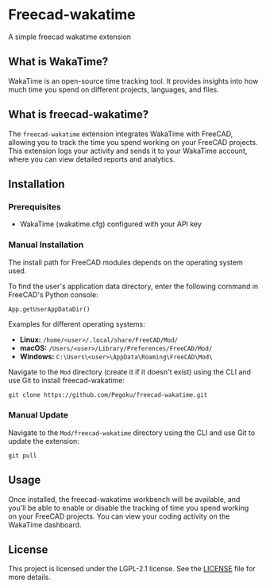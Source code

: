 # Freecad-wakatime
A simple freecad wakatime extension

## What is WakaTime?
WakaTime is an open-source time tracking tool. It provides insights into how much time you spend on different projects, languages, and files.

## What is freecad-wakatime?
The `freecad-wakatime` extension integrates WakaTime with FreeCAD, allowing you to track the time you spend working on your FreeCAD projects. This extension logs your activity and sends it to your WakaTime account, where you can view detailed reports and analytics.

## Installation

### Prerequisites
- WakaTime (wakatime.cfg) configured with your API key 


<!-- ### Automatic Installation (WIP)
In the future this plugin may be in the Freecad-addons repo
The recommended way to install freecad-wakatime is via FreeCAD's [Addon Manager](https://wiki.freecad.org/Std_AddonMgr) under `Tools > Addon Manager` dropdown menu.

Search for **freecad-wakatime** in the workbench category. -->

### Manual Installation

The install path for FreeCAD modules depends on the operating system used.

To find the user's application data directory, enter the following command in FreeCAD's Python console:

```python
App.getUserAppDataDir()
```

Examples for different operating systems:

- **Linux:** `/home/<user>/.local/share/FreeCAD/Mod/`
- **macOS:** `/Users/<user>/Library/Preferences/FreeCAD/Mod/`
- **Windows:** `C:\Users\<user>\AppData\Roaming\FreeCAD\Mod\`

Navigate to the `Mod` directory (create it if it doesn't exist) using the CLI and use Git to install freecad-wakatime:

```shell
git clone https://github.com/Pegoku/freecad-wakatime.git
```

### Manual Update

Navigate to the `Mod/freecad-wakatime` directory using the CLI and use Git to update the extension:

```shell
git pull
```

## Usage
Once installed, the freecad-wakatime workbench will be available, and you'll be able to enable or disable the tracking of time you spend working on your FreeCAD projects. You can view your coding activity on the WakaTime dashboard.

## License
This project is licensed under the LGPL-2.1 license. See the [LICENSE](https://github.com/Pegoku/freecad-wakatime/blob/main/LICENSE) file for more details.

